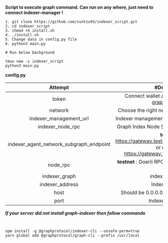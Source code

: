 **Script to execute graph command. Can run on any where, just need to connect indexer-manager !** 
```
1. git clone https://github.com/suntzu93/indexer_script.git
2. cd indexer_script
3. chmod +X install.sh
4. ./install.sh
5. Change data in config.py file
6. python3 main.py

# Run below background

tmux new -s indexer_script
python3 main.py

```
**config.py**

| Attempt | #Description    |
| :---:   | :---: |
| token | Connect wallet and generate token on` <a href="https://graphindexer.co" target="_blank">graphindexer.io</a>    |
| network | Choose the right network (mainnet / testnet) |
| indexer_management_url   | Indexer management API (default port 18000) |
| indexer_node_rpc   | Graph Index Node Server (default port 8030) |
| indexer_agent_network_subgraph_endpoint   | **testnet** : https://gateway.testnet.thegraph.com/network or **mainnet** : https://gateway.thegraph.com/network |
| node_rpc   | **testnet** : Goerli RPC or **mainnet** : eth mainnet rpc |
| indexer_graph   | indexer cli` [Detail](https://github.com/graphprotocol/indexer) |
| indexer_address   | Indexer address |
| host   | Should be 0.0.0.0 to access from network |
| port   | Indexer script port |


***If your server did not install graph-indexer then follow commands***
```


npm install -g @graphprotocol/indexer-cli --unsafe-perm=true
yarn global add @graphprotocol/graph-cli --prefix /usr/local

```
